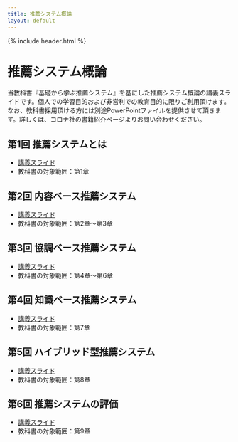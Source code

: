 ```yaml
---
title: 推薦システム概論
layout: default
---
```


{% include header.html %}

# 推薦システム概論

当教科書『基礎から学ぶ推薦システム』を基にした推薦システム概論の講義スライドです。個人での学習目的および非営利での教育目的に限りご利用頂けます。なお、教科書採用頂ける方には別途PowerPointファイルを提供させて頂きます。詳しくは、コロナ社の書籍紹介ページよりお問い合わせください。

## 第1回 推薦システムとは
- [講義スライド](https://speakerdeck.com/recsyslab/recsys-text-intro01_recommender_system)
- 教科書の対象範囲：第1章

## 第2回 内容ベース推薦システム
- [講義スライド](https://speakerdeck.com/recsyslab/recsys-text-intro02_content-based_recommender_system)
- 教科書の対象範囲：第2章～第3章

## 第3回 協調ベース推薦システム
- [講義スライド](https://speakerdeck.com/recsyslab/recsys-text-intro03_collaborative-based_recommender_system)
- 教科書の対象範囲：第4章～第6章

## 第4回 知識ベース推薦システム
- [講義スライド](https://speakerdeck.com/recsyslab/recsys-text-intro04_knowledge-based_recommender_system)
- 教科書の対象範囲：第7章

## 第5回 ハイブリッド型推薦システム
- [講義スライド](https://speakerdeck.com/recsyslab/recsys-text-intro05_hybrid_recommender_system)
- 教科書の対象範囲：第8章

## 第6回 推薦システムの評価
- [講義スライド](https://speakerdeck.com/recsyslab/recsys-text-intro06_evaluation_of_recommender_system)
- 教科書の対象範囲：第9章
